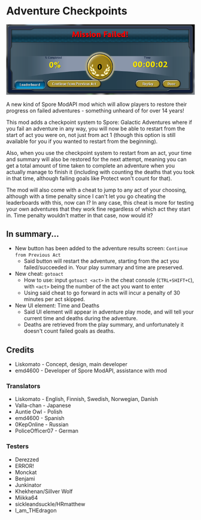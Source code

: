 # Adventure Checkpoints
![](Pictures/CheckpointVisible.png)

A new kind of Spore ModAPI mod which will allow players to restore their progress on failed adventures - something unheard of for over 14 years!

This mod adds a checkpoint system to Spore: Galactic Adventures where if you fail an adventure in any way, you will now be able to restart from the start of act you were on, not just from act 1 (though this option is still available for you if you wanted to restart from the beginning). 

Also, when you use the checkpoint system to restart from an act, your time and summary will also be restored for the next attempt, meaning you can get a total amount of time taken to complete an adventure when you actually manage to finish it (including with counting the deaths that you took in that time, although failing goals like Protect won't count for that).

The mod will also come with a cheat to jump to any act of your choosing, although with a time penalty since I can't let you go cheating the leaderboards with this, now can I? In any case, this cheat is more for testing your own adventures that they work fine regardless of which act they start in. Time penalty wouldn't matter in that case, now would it?

## In summary...
- New button has been added to the adventure results screen: ``Continue from Previous Act``
  - Said button will restart the adventure, starting from the act you failed/succeeded in. Your play summary and time are preserved.
- New cheat: ``gotoact``
   - How to use: input ``gotoact <act>`` in the cheat console (``CTRL+SHIFT+C``), with `<act>` being the number of the act you want to enter
   - Using said cheat to go forward in acts will incur a penalty of 30 minutes per act skipped.
- New UI element: Time and Deaths
   - Said UI element will appear in adventure play mode, and will tell your current time and deaths during the adventure. 
   - Deaths are retrieved from the play summary, and unfortunately it doesn't count failed goals as deaths.

## Credits
* Liskomato - Concept, design, main developer
* emd4600 - Developer of Spore ModAPI, assistance with mod

### Translators
* Liskomato - English, Finnish, Swedish, Norwegian, Danish
* Valla-chan - Japanese
* Auntie Owl - Polish
* emd4600 - Spanish
* 0KepOnline - Russian
* PoliceOfficer07 - German

### Testers
* Derezzed
* ERROR!
* Monckat
* Benjami
* Junkinator
* Khekhenan/Sillver Wolf
* Miikka64
* sickleandsuckle/HRmatthew
* I_am_THEdragon